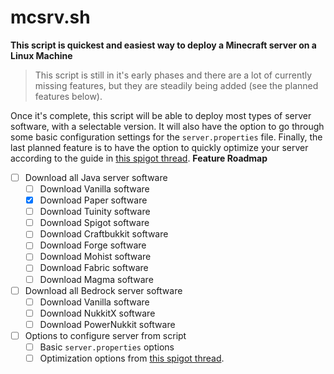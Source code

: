 # mcsrv.sh
**This script is quickest and easiest way to deploy a Minecraft server on a Linux Machine**
> This script is still in it's early phases and there are a lot of currently missing features, but they are steadily being added (see the planned features below).

Once it's complete, this script will be able to deploy most types of server software, with a selectable version. It will also have the option to go through some basic configuration settings for the `server.properties` file. Finally, the last planned feature is to have the option to quickly optimize your server according to the guide in [this spigot thread](https://www.spigotmc.org/threads/guide-server-optimization%E2%9A%A1.283181/).
**Feature Roadmap**
- [ ] Download all Java server software
  - [ ] Download Vanilla software
  - [x] Download Paper software
  - [ ] Download Tuinity software
  - [ ] Download Spigot software
  - [ ] Download Craftbukkit software
  - [ ] Download Forge software
  - [ ] Download Mohist software
  - [ ] Download Fabric software
  - [ ] Download Magma software
- [ ] Download all Bedrock server software
  - [ ] Download Vanilla software
  - [ ] Download NukkitX software
  - [ ] Download PowerNukkit software
- [ ] Options to configure server from script
  - [ ] Basic `server.properties` options
  - [ ] Optimization options from [this spigot thread](https://www.spigotmc.org/threads/guide-server-optimization%E2%9A%A1.283181/).
